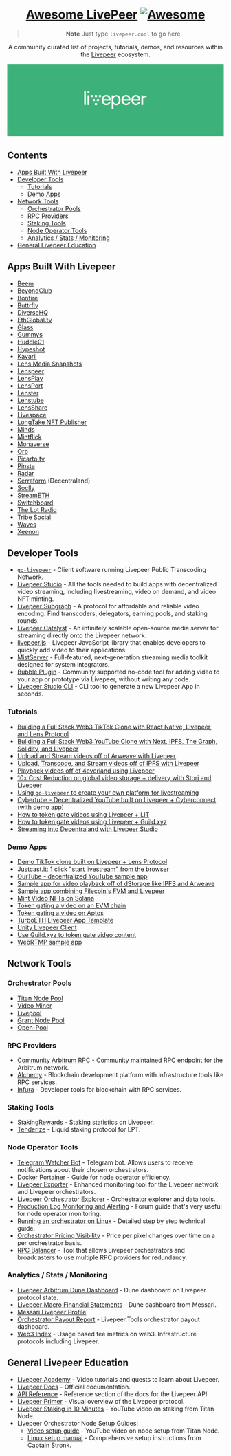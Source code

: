 <div align="center">

# <a style="color: inherit" href="https://github.com/rickstaa/awesome-livepeer">Awesome LivePeer</a> [![Awesome](https://awesome.re/badge.svg)](https://awesome.re) <!-- omit in toc -->

> **Note**
> Just type `livepeer.cool` to go here.

A community curated list of projects, tutorials, demos, and resources within the [Livepeer](https://livepeer.org) ecosystem.

<a href="https://livepeer.org" target="_blank" rel="noopener noreferrer">
  <img src="/assets/images/livepeer_banner_green.png" alt="Livepeer Logo"/>
</a>

</div>

<!-- TOC -->

<!-- omit in toc -->
## Contents

- [Apps Built With Livepeer](#apps-built-with-livepeer)
- [Developer Tools](#developer-tools)
  - [Tutorials](#tutorials)
  - [Demo Apps](#demo-apps)
- [Network Tools](#network-tools)
  - [Orchestrator Pools](#orchestrator-pools)
  - [RPC Providers](#rpc-providers)
  - [Staking Tools](#staking-tools)
  - [Node Operator Tools](#node-operator-tools)
  - [Analytics / Stats / Monitoring](#analytics--stats--monitoring)
- [General Livepeer Education](#general-livepeer-education)

<!-- CONTENT -->

## Apps Built With Livepeer

- [Beem](https://www.beem.xyz/)
- [BeyondClub](https://www.beyondclub.xyz/)
- [Bonfire](https://www.bonfire.xyz/)
- [Buttrfly](https://buttrfly.app/)
- [DiverseHQ](https://diversehq.xyz/)
- [EthGlobal.tv](https://ethglobal.tv/)
- [Glass](https://glass.xyz)
- [Gummys](https://www.gummys.io/)
- [Huddle01](https://huddle01.com)
- [Hypeshot](https://www.hypeshot.io/)
- [Kavarii](https://kavarii.com/)
- [Lens Media Snapshots](https://docs.lens.xyz/docs/media-snapshots)
- [Lenspeer](https://lenspeer.com/)
- [LensPlay](https://www.lensplay.xyz/)
- [LensPort](https://lensport.io/)
- [Lenster](https://lenster.xyz/)
- [Lenstube](https://lenstube.xyz/)
- [LensShare](https://lenshareapp.xyz/)
- [Livespace](https://about.live.space/)
- [LongTake NFT Publisher](https://video-nft-sdk.vercel.app/)
- [Minds](https://minds.com/)
- [Mintflick](https://mintflick.app)
- [Monaverse](https://monaverse.com/)
- [Orb](https://orb.ac/)
- [Picarto.tv](https://picarto.tv/)
- [Pinsta](https://pinsta.xyz/)
- [Radar](https://radarlaunch.app/)
- [Serraform](https://stream.serraform.com/) (Decentraland)
- [Soclly](https://www.soclly.com/)
- [StreamETH](https://streameth.tv/)
- [Switchboard](https://switchboard.live)
- [The Lot Radio](https://www.thelotradio.com/)
- [Tribe Social](https://tribesocial.io/)
- [Waves](https://wav3s.app/)
- [Xeenon](https://xeenon.xyz/)

## Developer Tools

- [`go-livepeer`](https://github.com/livepeer/go-livepeer) - Client software running Livepeer Public Transcoding Network.
- [Livepeer Studio](https://livepeer.studio) - All the tools needed to build apps with decentralized video streaming, including livestreaming, video on demand, and video NFT minting.
- [Livepeer Subgraph](https://thegraph.com/hosted-service/subgraph/0xcadams/livepeer-arbitrum-one) - A protocol for affordable and reliable video encoding. Find transcoders, delegators, earning pools, and staking rounds.
- [Livepeer Catalyst](https://docs.livepeer.org/guides/developing) - An infinitely scalable open-source media server for streaming directly onto the Livepeer network.
- [livepeer.js](http://livepeerjs.org) - Livepeer JavaScript library that enables developers to quickly add video to their applications.
- [MistServer](https://mistserver.org/) - Full-featured, next-generation streaming media toolkit designed for system integrators.
- [Bubble Plugin](https://bubble.io/plugin/livepeer-1677840415216x421611770103726100) - Community supported no-code tool for adding video to your app or prototype via Livepeer, without writing any code.
- [Livepeer Studio CLI](https://docs.livepeer.org/developers/livepeer-studio-cli) - CLI tool to generate a new Livepeer App in seconds.

### Tutorials

- [Building a Full Stack Web3 TikTok Clone with React Native, Livepeer, and Lens Protocol](https://blog.suhailkakar.com/building-a-full-stack-web3-tiktok-clone-with-react-native-livepeer-and-lens-protocol)
- [Building a Full Stack Web3 YouTube Clone with Next, IPFS, The Graph, Solidity, and Livepeer](https://blog.suhailkakar.com/building-a-full-stack-web3-youtube-clone-with-next-ipfs-the-graph-solidity-and-livepeer)
- [Upload and Stream videos off of Arweave with Livepeer](https://docs.livepeer.org/tutorials/developing/upload-playback-videos-on-arweave)
- [Upload, Transcode, and Stream videos off of IPFS with Livepeer](https://docs.livepeer.org/tutorials/developing/upload-playback-videos-on-ipfs)
- [Playback videos off of 4everland using Livepeer](https://docs.livepeer.org/tutorials/developing/upload-playback-videos-on-ipfs-4everland)
- [10x Cost Reduction on global video storage + delivery with Storj and Livepeer](https://www.youtube.com/watch?v=pFKJG64yhIk)
- [Using `go-livepeer` to create your own platform for livestreaming](https://github.com/videodac/livepeer-broadcaster)
- [Cybertube - Decentralized YouTube built on Livepeer + Cyberconnect (with demo app)](https://cyberconnect.hashnode.dev/cybertube-a-decentralized-video-sharing-platform-built-on-cyberconnect-using-livepeer)
- [How to token gate videos using Livepeer + LIT](https://docs.livepeer.org/tutorials/developing/token-gate-videos-using-lit)
- [How to token gate videos using Livepeer + Guild.xyz](https://docs.livepeer.org/tutorials/developing/token-gate-videos-using-guildxyz)
- [Streaming into Decentraland with Livepeer Studio](https://github.com/decentraland-scenes/video-streaming/blob/main/README.md)

### Demo Apps

- [Demo TikTok clone built on Livepeer + Lens Protocol](https://github.com/livepeer/livepeer-lens-shortvideos)
- [Justcast.it: 1 click "start livestream" from the browser](https://github.com/victorges/justcast.it)
- [OurTube - decentralized YouTube sample app](https://github.com/suhailkakar/Decentralized-YouTube)
- [Sample app for video playback off of dStorage like IPFS and Arweave](https://github.com/suhailkakar/livepeer-dStorage-playback)
- [Sample app combining Filecoin's FVM and Livepeer](https://github.com/suhailkakar/FVM-x-Livepeer-Example-App)
- [Mint Video NFTs on Solana](https://github.com/suhailkakar/livepeer-solana-nft)
- [Token gating a video on an EVM chain](https://github.com/suhailkakar/Livepeer-EVM-Tokengating)
- [Token gating a video on Aptos](https://github.com/suhailkakar/Livepeer-Aptos)
- [TurboETH Livepeer App Template](https://www.turboeth.xyz/integration/livepeer/livestream/new/browser)
- [Unity Livepeer Client](https://github.com/alextitonis/Unity-Livepeer-Client)
- [Use Guild.xyz to token gate video content](https://github.com/suhailkakar/livepeer-guild-token-gated-vod)
- [WebRTMP sample app](https://github.com/livepeer/webrtmp-sdk)

## Network Tools

### Orchestrator Pools

- [Titan Node Pool](https://titan-node.com/)
- [Video Miner](https://video-miner.com/)
- [Livepool](http://livepool.io)
- [Grant Node Pool](https://grant-node.xyz/)
- [Open-Pool](https://open-pool.com/)

### RPC Providers

- [Community Arbitrum RPC](https://livepeer.rpcgarage.xyz/) - Community maintained RPC endpoint for the Arbitrum network.
- [Alchemy](https://www.alchemy.com/) - Blockchain development platform with infrastructure tools like RPC services.
- [Infura](https://infura.io/) - Developer tools for blockchain with RPC services.

### Staking Tools

- [StakingRewards](https://www.stakingrewards.com/earn/livepeer/) - Staking statistics on Livepeer.
- [Tenderize](https://www.tenderize.me/) - Liquid staking protocol for LPT.

### Node Operator Tools

- [Telegram Watcher Bot](https://forum.livepeer.org/t/telegram-bot-orchestrator-watcher/1077) - Telegram bot. Allows users to receive notifications about their chosen orchestrators.
- [Docker Portainer](https://github.com/AuthorityNull/Livepeer-Docker-Portainer) - Guide for node operator efficiency.
- [Livepeer Exporter](https://github.com/transcodeninja/livepeer-exporter) - Enhanced monitoring tool for the Livepeer network and Livepeer orchestrators.
- [Livepeer Orchestrator Explorer](https://stronk.rocks/livepeer) - Orchestrator explorer and data tools.
- [Production Log Monitoring and Alerting](https://forum.livepeer.org/t/guide-production-log-monitoring-and-alerting/2004) - Forum guide that's very useful for node operator monitoring. <!--lint ignore double-link-->
- [Running an orchestrator on Linux](https://hedgedoc.ddvtech.com/wpwHEXMFTueUM7jqhikTvw?view) - Detailed step by step technical guide.
- [Orchestrator Pricing Visibility](https://grafana.stronk.tech/d/g423g24y/orchestrator-ppp?orgId=1&refresh=5s&var-regions=Leiden) - Price per pixel changes over time on a per orchestrator basis.
- [RPC Balancer](https://github.com/FTKuhnsman/rpc-balancer) - Tool that allows Livepeer orchestrators and broadcasters to use multiple RPC providers for redundancy.

### Analytics / Stats / Monitoring

- [Livepeer Arbitrum Dune Dashboard](https://dune.com/stronk/livepeer-arbitrum) - Dune dashboard on Livepeer protocol state.
- [Livepeer Macro Financial Statements](https://dune.com/messari/Messari:-Livepeer-Macro-Financial-Statements) - Dune dashboard from Messari.
- [Messari Livepeer Profile](https://messari.io/asset/livepeer)
- [Orchestrator Payout Report](https://www.livepeer.tools/payout/report) - Livepeer.Tools orchestrator payout dashboard.
- [Web3 Index](http://web3index.org) - Usage based fee metrics on web3. Infrastructure protocols including Livepeer.

## General Livepeer Education

- [Livepeer Academy](https://livepeer.academy/) - Video tutorials and quests to learn about Livepeer.
- [Livepeer Docs](https://docs.livepeer.org) - Official documentation.
- [API Reference](https://docs.livepeer.org/reference/api) - Reference section of the docs for the Livepeer API.
- [Livepeer Primer](https://livepeer.org/primer) - Visual overview of the Livepeer protocol.
- [Livepeer Staking in 10 Minutes](https://www.youtube.com/watch?v=6nZrZHz12-g) - YouTube video on staking from Titan Node.
- Livepeer Orchestrator Node Setup Guides:
  - [Video setup guide](https://www.youtube.com/watch?v=-gfSkX5xL-U) - YouTube video on node setup from Titan Node. <!--lint ignore double-link-->
  - [Linux setup manual](https://hedgedoc.ddvtech.com/wpwHEXMFTueUM7jqhikTvw?view) - Comprehensive setup instructions from Captain Stronk.
